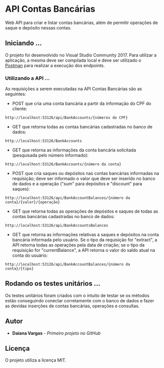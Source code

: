 # API Contas Bancárias

Web API para criar e listar contas bancárias, além de permitir operações de saque e depósito nessas contas.

## Iniciando ...

O projeto foi desenvolvido no Visual Studio Community 2017. Para utilizar a aplicação, a mesma deve ser compilada local e deve ser utilizado o [Postman](https://www.getpostman.com/apps) para realizar a execução dos endpoints.

### Utilizando a API ...

As requisições a serem executadas na API Contas Bancárias são as seguintes:

* POST que cria uma conta bancária a partir da informação do CPF do cliente:
```
http://localhost:53126/api/BankAccounts/{números do CPF}
```

* GET que retorna todas as contas bancárias cadastradas no banco de dados:
```
http://localhost:53126/BankAccounts
```

* GET que retorna as informações da conta bancária solicitada (pesquisada pelo número informado):
```
http://localhost:53126/BankAccounts/{número da conta}
```

* POST que cria saques ou depósitos nas contas bancárias informadas na requisição; deve ser informado o valor que deve ser inserido no banco de dados e a operação ("sum" para depósitos e "discount" para saques):
```
http://localhost:53126/api/BankAccountBalances/{número da conta}/{valor}/{operação}
```

* GET que retorna todas as operações de depósitos e saques de todas as contas bancárias cadastradas no banco de dados:
```
http://localhost:53126/api/BankAccountsBalances
```

* GET que retorna as informações relativas a saques e depósitos na conta bancária informada pelo usuário. Se o tipo da requisição for "extract", a API retorna todas as operações pela data de criação; se o tipo da requisição for "currentBalance", a API retorna o valor do saldo atual na conta do usuário:
```
http://localhost:53126/api/BankAccountBalances/{número da conta}/{tipo}
```

## Rodando os testes unitários ...

Os testes unitários foram criados com o intuito de testar se os métodos estão conseguindo conectar corretamente com o banco de dados e fazer as devidas inserções de contas bancárias, operações e consultas.

## Autor

* **Daiana Vargas** - *Primeiro projeto no GitHub* 

## Licença

O projeto utiliza a licença MIT.

